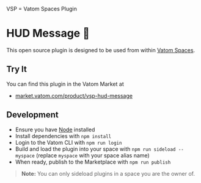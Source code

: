 VSP = Vatom Spaces Plugin

# HUD Message 🔌

This open source plugin is designed to be used from within [Vatom Spaces](https://vatom.com).

## Try It
You can find this plugin in the Vatom Market at
- [market.vatom.com/product/vsp-hud-message](https://market.vatom.com/product/vsp-hud-message/)

## Development

- Ensure you have [Node](https://nodejs.org) installed
- Install dependencies with `npm install`
- Login to the Vatom CLI with `npm run login`
- Build and load the plugin into your space with `npm run sideload -- myspace` (replace `myspace` with your space alias name)
- When ready, publish to the Marketplace with `npm run publish`

> **Note:** You can only sideload plugins in a space you are the owner of.
